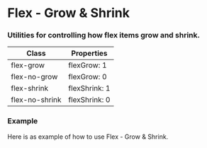 # Flex - Grow & Shrink
### Utilities for controlling how flex items grow and shrink.

|Class|Properties|
|-|-|
|flex-grow|flexGrow: 1|
|flex-no-grow|flexGrow: 0|
|flex-shrink|flexShrink: 1|
|flex-no-shrink|flexShrink: 0|

### Example
Here is as example of how to use Flex - Grow & Shrink.

<snack-preview snack-name="flex-grow-shrink" />